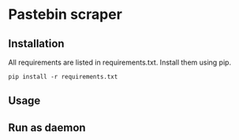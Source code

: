 # Pastebin scraper

## Installation

All requirements are listed in requirements.txt. Install them using pip.

`pip install -r requirements.txt`

## Usage

## Run as daemon